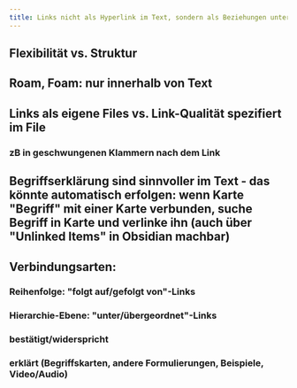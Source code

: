 ```yaml
---
title: Links nicht als Hyperlink im Text, sondern als Beziehungen unterschiedlicher Art zwischen Karten
---
```


## Flexibilität vs. Struktur

## Roam, Foam: nur innerhalb von Text

## Links als eigene Files vs. Link-Qualität spezifiert im File
### zB in geschwungenen Klammern nach dem Link

## Begriffserklärung sind sinnvoller im Text - das könnte automatisch erfolgen: wenn Karte "Begriff" mit einer Karte verbunden, suche Begriff in Karte und verlinke ihn (auch über "Unlinked Items" in Obsidian machbar)

## Verbindungsarten:
### Reihenfolge: "folgt auf/gefolgt von"-Links

### Hierarchie-Ebene: "unter/übergeordnet"-Links

### bestätigt/widerspricht

### erklärt (Begriffskarten, andere Formulierungen, Beispiele, Video/Audio)
